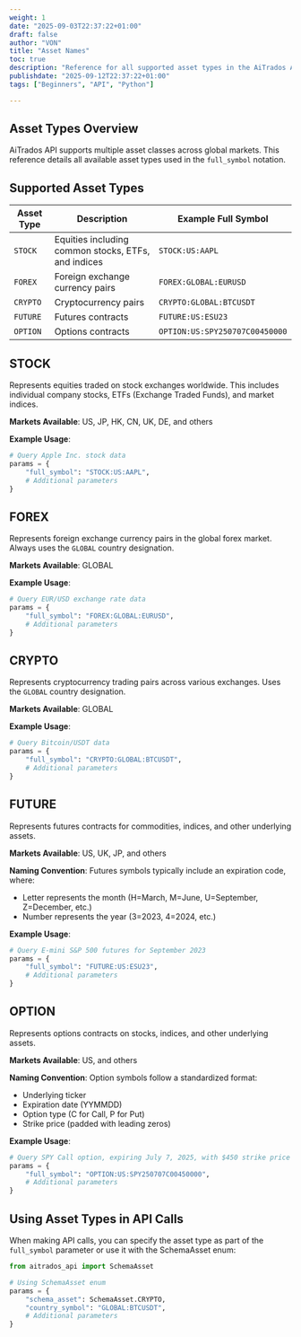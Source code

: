 ```yaml
---
weight: 1
date: "2025-09-03T22:37:22+01:00"
draft: false
author: "VON"
title: "Asset Names"
toc: true
description: "Reference for all supported asset types in the AiTrados API"
publishdate: "2025-09-12T22:37:22+01:00"
tags: ["Beginners", "API", "Python"]

---
```


## Asset Types Overview

AiTrados API supports multiple asset classes across global markets. This reference details all available asset types used in the `full_symbol` notation.

## Supported Asset Types

| Asset Type | Description | Example Full Symbol |
|------------|-------------|--------------------|
| `STOCK` | Equities including common stocks, ETFs, and indices | `STOCK:US:AAPL` |
| `FOREX` | Foreign exchange currency pairs | `FOREX:GLOBAL:EURUSD` |
| `CRYPTO` | Cryptocurrency pairs | `CRYPTO:GLOBAL:BTCUSDT` |
| `FUTURE` | Futures contracts | `FUTURE:US:ESU23` |
| `OPTION` | Options contracts | `OPTION:US:SPY250707C00450000` |

## STOCK

Represents equities traded on stock exchanges worldwide. This includes individual company stocks, ETFs (Exchange Traded Funds), and market indices.

**Markets Available**: US, JP, HK, CN, UK, DE, and others

**Example Usage**:
```python
# Query Apple Inc. stock data
params = {
    "full_symbol": "STOCK:US:AAPL",
    # Additional parameters
}
```

## FOREX

Represents foreign exchange currency pairs in the global forex market. Always uses the `GLOBAL` country designation.

**Markets Available**: GLOBAL

**Example Usage**:
```python
# Query EUR/USD exchange rate data
params = {
    "full_symbol": "FOREX:GLOBAL:EURUSD",
    # Additional parameters
}
```

## CRYPTO

Represents cryptocurrency trading pairs across various exchanges. Uses the `GLOBAL` country designation.

**Markets Available**: GLOBAL

**Example Usage**:
```python
# Query Bitcoin/USDT data
params = {
    "full_symbol": "CRYPTO:GLOBAL:BTCUSDT",
    # Additional parameters
}
```

## FUTURE

Represents futures contracts for commodities, indices, and other underlying assets.

**Markets Available**: US, UK, JP, and others

**Naming Convention**: Futures symbols typically include an expiration code, where:
- Letter represents the month (H=March, M=June, U=September, Z=December, etc.)
- Number represents the year (3=2023, 4=2024, etc.)

**Example Usage**:
```python
# Query E-mini S&P 500 futures for September 2023
params = {
    "full_symbol": "FUTURE:US:ESU23",
    # Additional parameters
}
```

## OPTION

Represents options contracts on stocks, indices, and other underlying assets.

**Markets Available**: US, and others

**Naming Convention**: Option symbols follow a standardized format:
- Underlying ticker
- Expiration date (YYMMDD)
- Option type (C for Call, P for Put)
- Strike price (padded with leading zeros)

**Example Usage**:
```python
# Query SPY Call option, expiring July 7, 2025, with $450 strike price
params = {
    "full_symbol": "OPTION:US:SPY250707C00450000",
    # Additional parameters
}
```

## Using Asset Types in API Calls

When making API calls, you can specify the asset type as part of the `full_symbol` parameter or use it with the SchemaAsset enum:

```python
from aitrados_api import SchemaAsset

# Using SchemaAsset enum
params = {
    "schema_asset": SchemaAsset.CRYPTO,
    "country_symbol": "GLOBAL:BTCUSDT",
    # Additional parameters
}
```